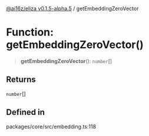 [@ai16z/eliza v0.1.5-alpha.5](../index.md) / getEmbeddingZeroVector

# Function: getEmbeddingZeroVector()

> **getEmbeddingZeroVector**(): `number`[]

## Returns

`number`[]

## Defined in

packages/core/src/embedding.ts:118
